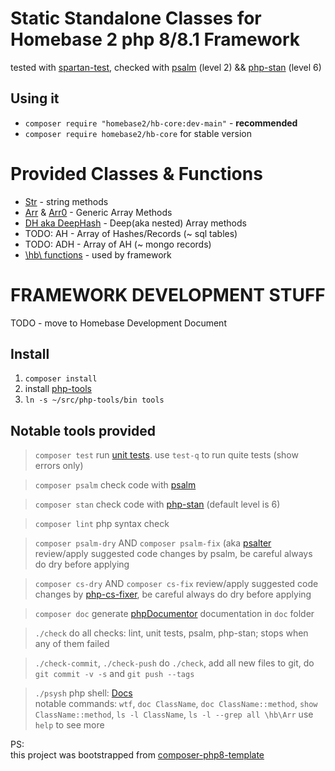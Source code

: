 # Static Standalone Classes for Homebase 2 php 8/8.1 Framework

tested with [spartan-test](https://github.com/parf/spartan-test), checked with [psalm](https://psalm.dev/docs/annotating_code/supported_annotations/) (level 2) && [php-stan](https://phpstan.org/writing-php-code/phpdocs-basics) (level 6)


## Using it
- `composer require "homebase2/hb-core:dev-main"` - **recommended**
- `composer require homebase2/hb-core` for stable version

# Provided Classes & Functions

- [Str](src/hb/Str.php) - string methods
- [Arr](src/hb/Arr.php) & [Arr0](src/hb/Arr0.php) - Generic Array Methods
- [DH aka DeepHash](DH-DeepHash.md)  - Deep(aka nested) Array methods
- TODO: AH - Array of Hashes/Records (~ sql tables)
- TODO: ADH - Array of AH (~ mongo records)
- [\hb\ functions](src/hb-functions.inc.php) - used by framework



# FRAMEWORK DEVELOPMENT STUFF
TODO - move to Homebase Development Document


## Install
1. `composer install`
2. install [php-tools](https://github.com/homebase/php-tools#install)
3. `ln -s ~/src/php-tools/bin tools`


## Notable tools provided

> `composer test`
    run [unit tests](https://github.com/parf/spartan-test). use `test-q` to run quite tests (show errors only)

> `composer psalm`
    check code with [psalm](https://psalm.dev/docs/annotating_code/supported_annotations/)

> `composer stan`
    check code with [php-stan](https://phpstan.org/writing-php-code/phpdocs-basics) (default level is 6)

> `composer lint`
    php syntax check

> `composer psalm-dry`   AND   `composer psalm-fix`  (aka [psalter](https://psalm.dev/docs/manipulating_code/fixing/)
    review/apply suggested code changes by psalm, be careful always do dry before applying

> `composer cs-dry`   AND   `composer cs-fix`
    review/apply suggested code changes by [php-cs-fixer](https://mlocati.github.io/php-cs-fixer-configurator/), be careful always do dry before applying

> `composer doc`
    generate [phpDocumentor](https://docs.phpdoc.org/3.0/guide/guides/running-phpdocumentor.html#quickstart) documentation in `doc` folder

> `./check`
    do all checks: lint, unit tests, psalm, php-stan; stops when any of them failed

> `./check-commit`, `./check-push`
    do `./check`, add all new files to git, do `git commit -v -s` and `git push --tags`

> `./psysh`
    php shell: [Docs](https://developpaper.com/psysh-php-interactive-console/)<br>
    notable commands: `wtf`, `doc ClassName`, `doc ClassName::method`, `show ClassName::method`, `ls -l ClassName`, `ls -l --grep all \hb\Arr`
    use `help` to see more

PS:<br>
 this project was bootstrapped from [composer-php8-template](https://github.com/parf/composer-php8-template)
